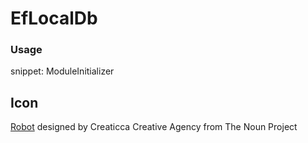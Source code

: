 # EfLocalDb



### Usage


snippet: ModuleInitializer


## Icon

<a href="https://thenounproject.com/term/robot/960055/" target="_blank">Robot</a> designed by Creaticca Creative Agency from The Noun Project

